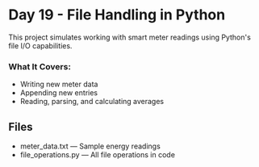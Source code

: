 # Day 19 - File Handling in Python

This project simulates working with smart meter readings using Python's file I/O capabilities.

### What It Covers:
- Writing new meter data
- Appending new entries
- Reading, parsing, and calculating averages

## Files
- meter_data.txt — Sample energy readings
- file_operations.py — All file operations in code